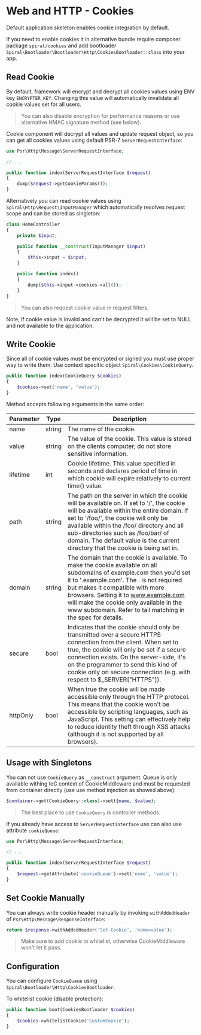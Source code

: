 # Web and HTTP - Cookies
Default application skeleton enables cookie integration by default.
 
If you need to enable cookies it in alternative bundle require composer package `spiral/cookies` and add 
bootloader `Spiral\Bootloader\Bootloader\Http\CookiesBootloader::class` into your app.

## Read Cookie
By default, framework will encrypt and decrypt all cookies values using ENV key `ENCRYPTER_KEY`. Changing this value will
automatically invalidate all cookie values set for all users.

> You can also disable encryption for performance reasons or use alternative HMAC signature method (see below). 

Cookie component will decrypt all values and update request object, so you can get all cookies values using default PSR-7 `ServerRequestInterface`:

```php
use Psr\Http\Message\ServerRequestInterface;

// ...

public function index(ServerRequestInterface $request)
{
    dump($request->getCookieParams());
}
```

Alternatively you can read cookie values using `Spiral\Http\Request\InputManager` which automatically resolves request
scope and can be stored as singleton:

```php
class HomeController
{
    private $input;

    public function __construct(InputManager $input)
    {
        $this->input = $input;
    }

    public function index()
    {
        dump($this->input->cookies->all());
    }
}
```

> You can also request cookie value in request filters.

Note, if cookie value is invalid and can't be decrypted it will be set to NULL and not available to the application. 

## Write Cookie
Since all of cookie values must be encrypted or signed you must use proper way to write them. 
Use context specific object `Spiral\Cookies\CookieQuery`.

```php
public function index(CookieQuery $cookies)
{
    $cookies->set('name', 'value');
}
```

Method accepts following arguments in the same order: 

Parameter | Type | Description
--- | --- | ---
name | string | The name of the cookie.
value |  string | The value of the cookie. This value is stored on the clients computer; do not store sensitive information.
lifetime | int | Cookie lifetime. This value specified in seconds and declares period of time in which cookie will expire relatively to current time() value.
path | string | The path on the server in which the cookie will be available on. If set to '/', the cookie will be available within the entire domain. If set to '/foo/', the cookie will only be available within the /foo/ directory and all sub-directories such as /foo/bar/ of domain. The default value is the current directory that the cookie is being set in.
domain | string | The domain that the cookie is available. To make the cookie available on all subdomains of example.com then you'd set it to '.example.com'. The . is not required but makes it compatible with more browsers. Setting it to www.example.com will make the cookie only available in the www subdomain. Refer to tail matching in the spec for details.
secure | bool | Indicates that the cookie should only be transmitted over a secure HTTPS connection from the client. When set to true, the cookie will only be set if a secure connection exists. On the server-side, it's on the programmer to send this kind of cookie only on secure connection (e.g. with respect to $_SERVER["HTTPS"]).
httpOnly | bool | When true the cookie will be made accessible only through the HTTP protocol. This means that the cookie won't be accessible by scripting languages, such as JavaScript. This setting can effectively help to reduce identity theft through XSS attacks (although it is not supported by all browsers).

## Usage with Singletons
You can not use `CookieQuery` as `__construct` argument. Queue is only available withing IoC context of CookieMiddleware
and must be requested from container directly (use use method injection as showed above):

```php
$container->get(CookieQuery::class)->set($name, $value);
```

> The best place to use `CookieQuery` is controller methods.

If you already have access to `ServerRequestInterface` use can also use attribute `cookieQueue`:

```php
use Psr\Http\Message\ServerRequestInterface;

// ...

public function index(ServerRequestInterface $request)
{
    $request->getAttribute('cookieQueue')->set('name', 'value');
}
```

## Set Cookie Manually
You can always write cookie header manually by invoking `withAddedHeader` of `Psr\Http\Message\ResponseInterface`:

```php
return $response->withAddedHeader('Set-Cookie', 'name=value');
```

> Make sure to add cookie to whitelist, otherwise CookieMiddleware won't let it pass.

## Configuration
You can configure `CookieQueue` using `Spiral\Bootloader\Http\CookiesBootloader`.

To whitelist cookie (disable protection):

```php
public function boot(CookiesBootloader $cookies) 
{
    $cookies->whitelistCookie('CustomCookie');
}
```